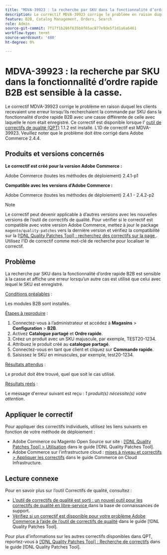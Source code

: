 ```yaml
---
title: "MDVA-39923 : la recherche par SKU dans la fonctionnalité d’ordre rapide B2B est sensible à la casse"
description: Le correctif MDVA-39923 corrige le problème en raison duquel les clients recevaient une erreur lorsqu’ils recherchaient la commande par SKU dans la fonctionnalité d’ordre rapide B2B avec une casse différente de celle avec laquelle le nom était enregistré. Ce correctif est disponible lorsque l’[outil de correctifs de qualité (QPT)](https://experienceleague.adobe.com/fr/docs/commerce-knowledge-base/kb/announcements/commerce-announcements/magento-quality-patches-released-new-tool-to-self-serve-quality-patches) 1.1.2 est installé. L’ID de correctif est MDVA-39923. Veuillez noter que le problème doit être corrigé dans Adobe Commerce 2.4.4.
feature: B2B, Catalog Management, Orders, Search
role: Admin
source-git-commit: 7f17f1b286f635b8f65ac877e9de5f1d1a6a6461
workflow-type: tm+mt
source-wordcount: '480'
ht-degree: 0%

---
```


# MDVA-39923 : la recherche par SKU dans la fonctionnalité d’ordre rapide B2B est sensible à la casse.

Le correctif MDVA-39923 corrige le problème en raison duquel les clients recevaient une erreur lorsqu’ils recherchaient la commande par SKU dans la fonctionnalité d’ordre rapide B2B avec une casse différente de celle avec laquelle le nom était enregistré. Ce correctif est disponible lorsque l’ [outil de correctifs de qualité (QPT)](https://experienceleague.adobe.com/fr/docs/commerce-knowledge-base/kb/announcements/commerce-announcements/magento-quality-patches-released-new-tool-to-self-serve-quality-patches) 1.1.2 est installé. L’ID de correctif est MDVA-39923. Veuillez noter que le problème doit être corrigé dans Adobe Commerce 2.4.4.

## Produits et versions concernés

**Le correctif est créé pour la version Adobe Commerce :**

Adobe Commerce (toutes les méthodes de déploiement) 2.4.1-p1

**Compatible avec les versions d’Adobe Commerce :**

Adobe Commerce (toutes les méthodes de déploiement) 2.4.1 - 2.4.2-p2

>[!NOTE]
>
>Le correctif peut devenir applicable à d’autres versions avec les nouvelles versions de l’outil de correctifs de qualité. Pour vérifier si le correctif est compatible avec votre version Adobe Commerce, mettez à jour le package `magento/quality-patches` vers la dernière version et vérifiez la compatibilité sur la [[!DNL Quality Patches Tool] : recherchez des correctifs sur la page ](https://experienceleague.adobe.com/fr/docs/commerce-knowledge-base/kb/announcements/commerce-announcements/magento-quality-patches-released-new-tool-to-self-serve-quality-patches). Utilisez l’ID de correctif comme mot-clé de recherche pour localiser le correctif.

## Problème

La recherche par SKU dans la fonctionnalité d’ordre rapide B2B est sensible à la casse et affiche une erreur lorsqu’un autre cas est utilisé que celui avec lequel le SKU est enregistré.

<u>Conditions préalables</u> :

Les modules B2B sont installés.

<u>Étapes à reproduire</u> :

1. Connectez-vous à l’administrateur et accédez à **Magasins** > **Configuration** > **B2B**.
1. Activez **Catalogue partagé** et **Ordre rapide**.
1. Créez un produit avec un SKU majuscule, par exemple, TEST20-1234.
1. Attribuez le produit créé au **catalogue partagé**.
1. Connectez-vous en tant que client et cliquez sur **Commande rapide**.
1. Saisissez le SKU en minuscules, par exemple, test20-1234.

<u>Résultats attendus</u> :

Le produit doit être trouvé, quel que soit le cas utilisé.

<u>Résultats réels</u> :

Le message d&#39;erreur suivant est reçu : *1 produit(s) nécessite(s) votre attention*.

## Appliquer le correctif

Pour appliquer des correctifs individuels, utilisez les liens suivants en fonction de votre méthode de déploiement :

* Adobe Commerce ou Magento Open Source sur site : [[!DNL Quality Patches Tool] > Utilisation](/help/tools/quality-patches-tool/usage.md) dans le guide [!DNL Quality Patches Tool].
* Adobe Commerce sur l’infrastructure cloud : [mises à niveau et correctifs > Appliquer les correctifs](https://experienceleague.adobe.com/docs/commerce-cloud-service/user-guide/develop/upgrade/apply-patches.html?lang=fr) dans le guide Commerce on Cloud Infrastructure.

## Lecture connexe

Pour en savoir plus sur l’outil Correctifs de qualité, consultez :

* [ L’outil de correctifs de qualité est sorti : un nouvel outil pour les correctifs de qualité en libre-service ](https://experienceleague.adobe.com/fr/docs/commerce-knowledge-base/kb/announcements/commerce-announcements/magento-quality-patches-released-new-tool-to-self-serve-quality-patches) dans la base de connaissances de support.
* [Vérifiez si un correctif est disponible pour votre problème Adobe Commerce à l’aide de l’outil de correctifs de qualité](/help/tools/quality-patches-tool/patches-available-in-qpt/check-patch-for-magento-issue-with-magento-quality-patches.md) dans le guide [!DNL Quality Patches Tool].

Pour plus d&#39;informations sur les autres correctifs disponibles dans QPT, reportez-vous à [[!DNL Quality Patches Tool] : Recherche de correctifs](https://experienceleague.adobe.com/tools/commerce-quality-patches/index.html?lang=fr) dans le guide [!DNL Quality Patches Tool].
